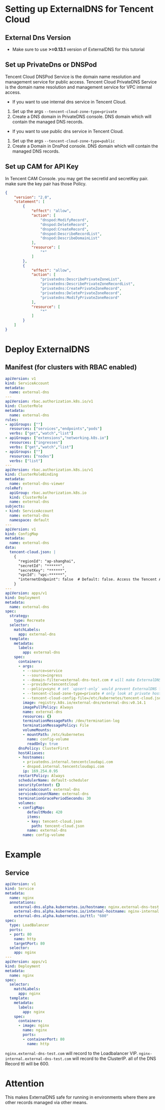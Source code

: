# Setting up ExternalDNS for Tencent Cloud

## External Dns Version
* Make sure to use **>=0.13.1** version of ExternalDNS for this tutorial

## Set up PrivateDns or DNSPod

Tencent Cloud DNSPod Service is the domain name resolution and management service for public access.
Tencent Cloud PrivateDNS Service is the domain name resolution and management service for VPC internal access.

* If you want to use internal dns service in Tencent Cloud. 
1. Set up the args `--tencent-cloud-zone-type=private`   
2. Create a DNS domain in PrivateDNS console. DNS domain which will contain the managed DNS records.

* If you want to use public dns service in Tencent Cloud.
1. Set up the args `--tencent-cloud-zone-type=public`   
2. Create a Domain in DnsPod console. DNS domain which will contain the managed DNS records.

## Set up CAM for API Key

In Tencent CAM Console. you may get the secretId and secretKey pair. make sure the key pair has those Policy.
```json
{
    "version": "2.0",
    "statement": [
        {
            "effect": "allow",
            "action": [
                "dnspod:ModifyRecord",
                "dnspod:DeleteRecord",
                "dnspod:CreateRecord",
                "dnspod:DescribeRecordList",
                "dnspod:DescribeDomainList"
            ],
            "resource": [
                "*"
            ]
        },
        {
            "effect": "allow",
            "action": [
                "privatedns:DescribePrivateZoneList",
                "privatedns:DescribePrivateZoneRecordList",
                "privatedns:CreatePrivateZoneRecord",
                "privatedns:DeletePrivateZoneRecord",
                "privatedns:ModifyPrivateZoneRecord"
            ],
            "resource": [
                "*"
            ]
        }
    ]
}
```

# Deploy ExternalDNS

## Manifest (for clusters with RBAC enabled)

```yaml
apiVersion: v1
kind: ServiceAccount
metadata:
  name: external-dns
---
apiVersion: rbac.authorization.k8s.io/v1
kind: ClusterRole
metadata:
  name: external-dns
rules:
- apiGroups: [""]
  resources: ["services","endpoints","pods"]
  verbs: ["get","watch","list"]
- apiGroups: ["extensions","networking.k8s.io"]
  resources: ["ingresses"] 
  verbs: ["get","watch","list"]
- apiGroups: [""]
  resources: ["nodes"]
  verbs: ["list"]
---
apiVersion: rbac.authorization.k8s.io/v1
kind: ClusterRoleBinding
metadata:
  name: external-dns-viewer
roleRef:
  apiGroup: rbac.authorization.k8s.io
  kind: ClusterRole
  name: external-dns
subjects:
- kind: ServiceAccount
  name: external-dns
  namespace: default
---
apiVersion: v1
kind: ConfigMap
metadata:
  name: external-dns
data:
  tencent-cloud.json: |
    {
      "regionId": "ap-shanghai",
      "secretId": "******",  
      "secretKey": "******",
      "vpcId": "vpc-******",
      "internetEndpoint": false  # Default: false. Access the Tencent API through the intranet. If you need to deploy on the public network, you need to change to true
    }
---
apiVersion: apps/v1
kind: Deployment
metadata:
  name: external-dns
spec:
  strategy:
    type: Recreate
  selector:
    matchLabels:
      app: external-dns
  template:
    metadata:
      labels:
        app: external-dns
    spec:
      containers:
      - args:
        - --source=service
        - --source=ingress
        - --domain-filter=external-dns-test.com # will make ExternalDNS see only the hosted zones matching provided domain, omit to process all available hosted zones
        - --provider=tencentcloud
        - --policy=sync # set `upsert-only` would prevent ExternalDNS from deleting any records
        - --tencent-cloud-zone-type=private # only look at private hosted zones. set `public` to use the public dns service.
        - --tencent-cloud-config-file=/etc/kubernetes/tencent-cloud.json
        image: registry.k8s.io/external-dns/external-dns:v0.14.1
        imagePullPolicy: Always
        name: external-dns
        resources: {}
        terminationMessagePath: /dev/termination-log
        terminationMessagePolicy: File
        volumeMounts:
        - mountPath: /etc/kubernetes
          name: config-volume
          readOnly: true
      dnsPolicy: ClusterFirst
      hostAliases:
      - hostnames:
        - privatedns.internal.tencentcloudapi.com
        - dnspod.internal.tencentcloudapi.com
        ip: 169.254.0.95
      restartPolicy: Always
      schedulerName: default-scheduler
      securityContext: {}
      serviceAccount: external-dns
      serviceAccountName: external-dns
      terminationGracePeriodSeconds: 30
      volumes:
      - configMap:
          defaultMode: 420
          items:
          - key: tencent-cloud.json
            path: tencent-cloud.json
          name: external-dns
        name: config-volume
```

# Example

## Service

```yaml
apiVersion: v1
kind: Service
metadata:
  name: nginx
  annotations:
    external-dns.alpha.kubernetes.io/hostname: nginx.external-dns-test.com
    external-dns.alpha.kubernetes.io/internal-hostname: nginx-internal.external-dns-test.com
    external-dns.alpha.kubernetes.io/ttl: "600"
spec:
  type: LoadBalancer
  ports:
  - port: 80
    name: http
    targetPort: 80
  selector:
    app: nginx
---
apiVersion: apps/v1
kind: Deployment
metadata:
  name: nginx
spec:
  selector:
    matchLabels:
      app: nginx
  template:
    metadata:
      labels:
        app: nginx
    spec:
      containers:
      - image: nginx
        name: nginx
        ports:
        - containerPort: 80
          name: http
```

`nginx.external-dns-test.com` will record to the Loadbalancer VIP.
`nginx-internal.external-dns-test.com` will record to the ClusterIP.
all of the DNS Record ttl will be 600.

# Attention

This makes ExternalDNS safe for running in environments where there are other records managed via other means.


